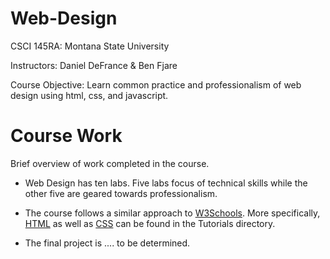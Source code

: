 # Web-Design
CSCI 145RA: Montana State University

Instructors: Daniel DeFrance & Ben Fjare

Course Objective: Learn common practice and professionalism of web design using html, css, and javascript.

# Course Work
Brief overview of work completed in the course.

* Web Design has ten labs. Five labs focus of technical skills while the other five are geared towards professionalism. 

* The course follows a similar approach to [W3Schools](https://www.w3schools.com). More specifically, [HTML](https://www.w3schools.com/html/) as well as [CSS](https://www.w3schools.com/css/default.asp) can be found in the Tutorials directory.

* The final project is .... to be determined.
